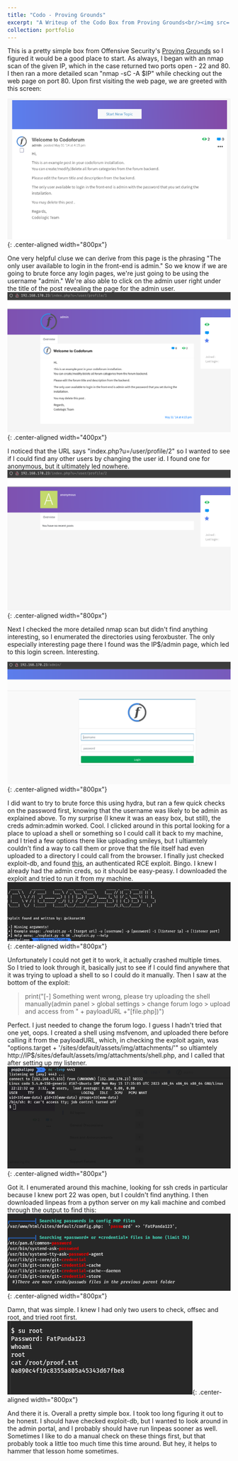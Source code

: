 ```yaml
---
title: "Codo - Proving Grounds"
excerpt: "A Writeup of the Codo Box from Proving Grounds<br/><img src='/images/codo/initial_web_page.png'>"
collection: portfolio
---
```


This is a pretty simple box from Offensive Security's [Proving Grounds](https://www.offsec.com/labs/) so I figured it would be a good place to start. As always, I began with an nmap scan of the given IP, which in the case returned two ports open - 22 and 80. I then ran a more detailed scan "nmap -sC -A $IP" while checking out the web page on port 80. Upon first visiting the web page, we are greeted with this screen:

![Codo Landing Page](/images/codo/initial_web_page.png){: .center-aligned width="800px"}

One very helpful cluse we can derive from this page is the phrasing "The only user available to login in the front-end is admin." So we know if we are going to brute force any login pages, we're just going to be using the username "admin." We're also able to click on the admin user right under the title of the post revealing the page for the admin user. 
![Admin User Page](/images/codo/admin_user_page.png){: .center-aligned width="400px"}

I noticed that the URL says "index.php?u=/user/profile/2" so I wanted to see if I could find any other users by changing the user id. I found one for anonymous, but it ultimately led nowhere.
![Anonymous Landing Page](/images/codo/anonymous_user_page.png){: .center-aligned width="800px"}

Next I checked the more detailed nmap scan but didn't find anything interesting, so I enumerated the directories using feroxbuster. The only especially interesting page there I found was the IP$/admin page, which led to this login screen. Interesting. 

![Admin Login](/images/codo/admin_login.png){: .center-aligned width="800px"}

I did want to try to brute force this using hydra, but ran a few quick checks on the password first, knowing that the username was likely to be admin as explained above. To my surprise (I knew it was an easy box, but still), the creds admin:admin worked. Cool. I clicked around in this portal looking for a place to upload a shell or something so I could call it back to my machine, and I tried a few options there like uploading smileys, but I ultiamtely couldn't find a way to call them or prove that the file itself had even uploaded to a directory I could call from the browser. I finally just checked exploit-db, and found [this](https://www.exploit-db.com/exploits/50978), an authenticated RCE exploit. Bingo. I knew I already had the admin creds, so it should be easy-peasy. I downloaded the exploit and tried to run it from my machine. 
![Exploit Usage](/images/codo/exploit_usage.png){: .center-aligned width="800px"}

Unfortunately I could not get it to work, it actually crashed multiple times. So I tried to look through it, basically just to see if I could find anywhere that it was trying to upload a shell to so I could do it manually. Then I saw at the bottom of the exploit:
>  print("[-] Something went wrong, please try uploading the shell manually(admin panel > global settings > change forum logo > upload and access from " + payloadURL +"[file.php])")

Perfect. I just needed to change the forum logo. I guess I hadn't tried that one yet, oops. I created a shell using msfvenom, and uploaded there before calling it from the payloadURL, which, in checking the exploit again, was "options.target + '/sites/default/assets/img/attachments/'" so ultiamtely http://IP$/sites/default/assets/img/attachments/shell.php, and I called that after setting up my listener. 
![Exploit Usage](/images/codo/shell_caught.png){: .center-aligned width="800px"}

Got it. I enumerated around this machine, looking for ssh creds in particular because I knew port 22 was open, but I couldn't find anything. I then downloaded linpeas from a python server on my kali machine and combed through the output to find this: 
![Exploit Usage](/images/codo/password_found.png){: .center-aligned width="800px"}

Damn, that was simple. I knew I had only two users to check, offsec and root, and tried root first. 
![Exploit Usage](/images/codo/root.png){: .center-aligned width="800px"}

And there it is. Overall a pretty simple box. I took too long figuring it out to be honest. I should have checked exploit-db, but I wanted to look around in the admin portal, and I probably should have run linpeas sooner as well. Sometimes I like to do a manual check on these things first, but that probably took a little too much time this time around. But hey, it helps to hammer that lesson home sometimes. 






